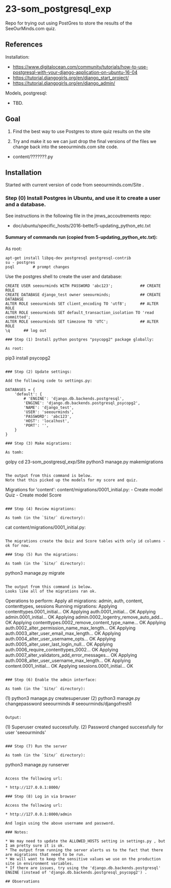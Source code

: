 # 23-som_postgresql_exp

Repo for trying out using PostGres to store the results of the SeeOurMinds.com quiz.

## References

Installation:

* https://www.digitalocean.com/community/tutorials/how-to-use-postgresql-with-your-django-application-on-ubuntu-16-04
* https://tutorial.djangogirls.org/en/django_start_project/
* https://tutorial.djangogirls.org/en/django_admin/

Models, postgresql:

* TBD.

## Goal

1. Find the best way to use Postgres to store quiz results on the site

2. Try and make it so we can just drop the final versions of the files we change back into the seeourminds.com site code.

* content/???????.py

## Installation

Started with current version of code from seeourminds.com/Site .

### Step (0) Install Postgres in Ubuntu, and use it to create a user and a database.

See instructions in the following file in the jmws_accoutrements repo:

* doc/ubuntu/specific_hosts/2016-bette/5-updating_python_etc.txt

#### Summary of commands run (copied from 5-updating_python_etc.txt):

As root:

```
apt-get install libpq-dev postgresql postgresql-contrib
su - postgres
psql        # prompt changes
```

Use the postgres shell to create the user and database:

```
CREATE USER seeourminds WITH PASSWORD 'abc123';            ## CREATE ROLE
CREATE DATABASE django_test owner seeourminds;             ## CREATE DATABASE
ALTER ROLE seeourminds SET client_encoding TO 'utf8';      ## ALTER ROLE
ALTER ROLE seeourminds SET default_transaction_isolation TO 'read committed';
ALTER ROLE seeourminds SET timezone TO 'UTC';              ## ALTER ROLE
\q      ## log out

### Step (1) Install python postgres "psycopg2" package globally:

As root:

```
pip3 install psycopg2
```

### Step (2) Update settings:

Add the following code to settings.py:

DATABASES = {
    'default': {
        # 'ENGINE': 'django.db.backends.postgresql',
        'ENGINE': 'django.db.backends.postgresql_psycopg2',
        'NAME': 'django_test',
        'USER': 'seeourminds',
        'PASSWORD': 'abc123',
        'HOST': 'localhost',
        'PORT': '',
    }
}

### Step (3) Make migrations:

As tomh:

```
golpy
cd 23-som_postgresql_exp/Site
python3 manage.py makemigrations
```

The output from this command is below.
Note that this picked up the models for my score and quiz.

```
Migrations for 'content':
  content/migrations/0001_initial.py:
    - Create model Quiz
    - Create model Score
```

### Step (4) Review migrations:

As tomh (in the `Site/` directory):

```
cat content/migrations/0001_initial.py:
```

The migrations create the Quiz and Score tables with only id columns - ok for now.

### Step (5) Run the migrations:

As tomh (in the `Site/` directory):

```
python3 manage.py migrate
```

The output from this command is below.
Looks like all of the migrations ran ok.

```
Operations to perform:
  Apply all migrations: admin, auth, content, contenttypes, sessions
Running migrations:
  Applying contenttypes.0001_initial... OK
  Applying auth.0001_initial... OK
  Applying admin.0001_initial... OK
  Applying admin.0002_logentry_remove_auto_add... OK
  Applying contenttypes.0002_remove_content_type_name... OK
  Applying auth.0002_alter_permission_name_max_length... OK
  Applying auth.0003_alter_user_email_max_length... OK
  Applying auth.0004_alter_user_username_opts... OK
  Applying auth.0005_alter_user_last_login_null... OK
  Applying auth.0006_require_contenttypes_0002... OK
  Applying auth.0007_alter_validators_add_error_messages... OK
  Applying auth.0008_alter_user_username_max_length... OK
  Applying content.0001_initial... OK
  Applying sessions.0001_initial... OK
```

### Step (6) Enable the admin interface:

As tomh (in the `Site/` directory):

```
(1) python3 manage.py createsuperuser
(2) python3 manage.py changepassword seeourminds   # seeourminds/djangofresh1
```

Output:

```
(1) Superuser created successfully.
(2) Password changed successfully for user 'seeourminds'
```

### Step (7) Run the server

As tomh (in the `Site/` directory):

```
python3 manage.py runserver
```

Access the following url:

* http://127.0.0.1:8000/

### Step (8) Log in via browser

Access the following url:

* http://127.0.0.1:8000/admin

And login using the above username and password.

### Notes:

* We may need to update the ALLOWED_HOSTS setting in settings.py , but I am pretty sure it is ok.
* The output from running the server alerts us to the fact that there are migrations that need to be run.
* We will want to keep the sensitive values we use on the production site in environment variables.
* If there are issues, try using the 'django.db.backends.postgresql' ENGINE (instead of 'django.db.backends.postgresql_psycopg2') .

## Observations

